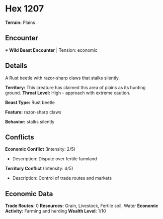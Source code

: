 # Hex 1207

**Terrain:** Plains

## Encounter
※ **Wild Beast Encounter** | Tension: economic

## Details
A Rust beetle with razor-sharp claws that stalks silently.

**Territory:** This creature has claimed this area of plains as its hunting ground.
**Threat Level:** High - approach with extreme caution.

**Beast Type:** Rust beetle

**Feature:** razor-sharp claws

**Behavior:** stalks silently

## Conflicts
**Economic Conflict** (Intensity: 2/5)
- Description: Dispute over fertile farmland

**Territory Conflict** (Intensity: 4/5)
- Description: Control of trade routes and markets

## Economic Data
**Trade Routes:** 0
**Resources:** Grain, Livestock, Fertile soil, Water
**Economic Activity:** Farming and herding
**Wealth Level:** 1/10

